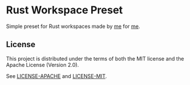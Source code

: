 # Rust Workspace Preset

Simple preset for Rust workspaces made by [me](https://github.com/Defernus) for [me](https://github.com/Defernus).

## License

This project is distributed under the terms of both the MIT license and the Apache License (Version 2.0).

See [LICENSE-APACHE](./licenses/LICENSE-APACHE) and [LICENSE-MIT](./licenses/LICENSE-MIT).
